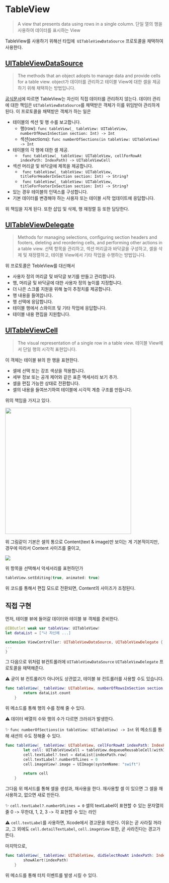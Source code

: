 # TableView
> A view that presents data using rows in a single column.
> 단일 열의 행을 사용하여 데이터를 표시하는 View

TableView를 사용하기 위해선 타입에` UITableViewDataSource` 프로토콜을 채택하여 사용한다.

## [UITableViewDataSource](https://developer.apple.com/documentation/uikit/uitableviewdatasource)
> The methods that an object adopts to manage data and provide cells for a table view.
> object가 데이터를 관리하고 테이블 View에 대한 셀을 제공하기 위해 채택하는 방법입니다.

[공식문서](https://developer.apple.com/documentation/uikit/uitableviewdatasource)에 따르면 TableView는 자신이 직접 데이터를 관리하지 않는다. 데이터 관리에 대한 책임은 `UITableViewDataSource`를 채택받은 객체가 이를 위임받아 관리하게 된다. 이 프로토콜을 채택받은 객체가 하는 일은
- 테이블의 섹션 및 행 수를 보고합니다.
    - 행(row): `func tableView(_ tableView: UITableView, numberOfRowsInSection section: Int) -> Int`
    - 섹션(sections): `func numberOfSections(in tableView: UITableView) -> Int`
- 테이블의 각 행에 대한 셀 제공.
    - ` func tableView(_ tableView: UITableView, cellForRowAt indexPath: IndexPath) -> UITableViewCell`
- 섹션 머리글 및 바닥글에 제목을 제공합니다.
    - ` func tableView(_ tableView: UITableView, titleForHeaderInSection section: Int) -> String?`
    - ` func tableView(_ tableView: UITableView, titleForFooterInSection section: Int) -> String?`
- 있는 경우 테이블의 인덱스를 구성합니다.
- 기본 데이터를 변경해야 하는 사용자 또는 테이블 시작 업데이트에 응답합니다.

위 책임을 지게 된다. 또한 삽입 및 삭제, 행 재정렬 등 또한 담당한다.

## [UITableViewDelegate](https://developer.apple.com/documentation/uikit/uitableviewdelegate)
> Methods for managing selections, configuring section headers and footers, deleting and reordering cells, and performing other actions in a table view.
> 선택 항목을 관리하고, 섹션 머리글과 바닥글을 구성하고, 셀을 삭제 및 재정렬하고, 테이블 View에서 기타 작업을 수행하는 방법입니다.

위 프로토콜은 TebleView를 대신해서 

- 사용자 정의 머리글 및 바닥글 보기를 만들고 관리합니다.
- 행, 머리글 및 바닥글에 대한 사용자 정의 높이를 지정합니다.
- 더 나은 스크롤 지원을 위해 높이 추정치를 제공합니다.
- 행 내용을 들여씁니다.
- 행 선택에 응답합니다.
- 테이블 행에서 스와이프 및 기타 작업에 응답합니다.
- 테이블 내용 편집을 지원합니다.

## [UITableViewCell](https://developer.apple.com/documentation/uikit/uitableviewcell)
> The visual representation of a single row in a table view.
> 테이블 View에서 단일 행의 시각적 표현입니다.

이 객체는 테이블 뷰의 한 행을 표현한다. 

- 셀에 선택 또는 강조 색상을 적용합니다.
- 세부 정보 또는 공개 제어와 같은 표준 액세서리 보기 추가.
- 셀을 편집 가능한 상태로 전환합니다.
- 셀의 내용을 들여쓰기하여 테이블에 시각적 계층 구조를 만듭니다.

위의 책임을 가지고 있다.

<img src="https://i.imgur.com/sNITaUb.png" width="400">

위 그림같이 기본은 셀의 통으로 Content(text & image)만 보이는 게 기본적이지만, 경우에 따라서 Content 사이즈를 줄이고,

![](https://i.imgur.com/xoGlCNa.png)

위 항목을 선택해서 악세서리를 표현하던가

```swift
tableView.setEditing(true, animated: true)
```
위 코드를 통해서 편집 모드로 전환되면, Content의 사이즈가 조정된다.

## 직접 구현

먼저, 테이블 뷰에 들어갈 데이터와 테이블 뷰 객체를 준비한다.

```swift
@IBOutlet weak var tableView: UITableView!
let dataList = ["나 자신에 ...]
```

```swift
extension ViewController: UITableViewDataSource, UITableViewDelegate {
...
}
```
그 다음으로 위처럼 뷰컨트롤러에  `UITableViewDataSource` `UITableViewDelegate` 프로토콜을 채택해준다.

⚠️ 굳이 뷰 컨트롤러가 아니어도 상관없고, 테이블 뷰 컨트롤러를 사용할 수도 있습니다.

```swift
func tableView(_ tableView: UITableView, numberOfRowsInSection section: Int) -> Int {
        return dataList.count
    }
```

위 메소드를 통해 행의 수를 정해 줄 수 있다.

⚠️ 데이터 배열의 수와 행의 수가 다르면 크러쉬가 발생한다.

✨ `func numberOfSections(in tableView: UITableView) -> Int` 위 메소드를 통해 새션의 수도 정해줄 수 있다.

```swift
func tableView(_ tableView: UITableView, cellForRowAt indexPath: IndexPath) -> UITableViewCell {
        let cell: UITableViewCell = tableView.dequeueReusableCell(withIdentifier: "cell", for: indexPath)
        cell.textLabel?.text = dataList[indexPath.row]
        cell.textLabel?.numberOfLines = 0
        cell.imageView?.image = UIImage(systemName: "swift")
        
        return cell
    }
```
그다음 위 메서드를 통해 셀을 생성과, 재사용을 한다. 재사용할 셀 이 있으면 그 셀을 재사용하고, 없으면 새로 만든다.

✨ `cell.textLabel?.numberOfLines = 0` 셀의 textLabel이 표현할 수 있는 문자열의 줄 0 -> 무한대, 1, 2, 3 -> 각 표현할 수 있는 라인

⚠️ `cell.textLabel`를 사용하면, Xcode에서 경고문을 띄운다. 이유는 곧 사라질 꺼라고, 그 외에도 `cell.detailTextLabel`, `cell.imageView` 또한, 곧 사라진다는 경고가 뜬다.

마지막으로, 

```swift
func tableView(_ tableView: UITableView, didSelectRowAt indexPath: IndexPath) {
        showAlert(indexPath)
    }
```
위 메소드를 통해 터치 이벤트를 발생 시킬 수 있다.
